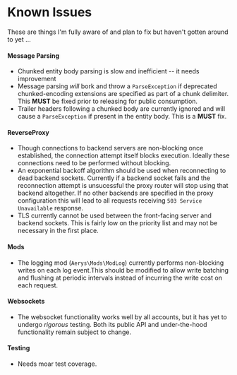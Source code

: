 # Known Issues

These are things I'm fully aware of and plan to fix but haven't gotten around to yet ...

#### Message Parsing

- Chunked entity body parsing is slow and inefficient -- it needs improvement
- Message parsing *will* bork and throw a `ParseException` if deprecated chunked-encoding extensions
are specified as part of a chunk delimiter. This **MUST** be fixed prior to releasing for
public consumption.
- Trailer headers following a chunked body are currently ignored and will cause a `ParseException`
if present in the entity body. This is a **MUST** fix.

#### ReverseProxy

- Though connections to backend servers are non-blocking once established, the connection attempt
itself blocks execution. Ideally these connections need to be performed without blocking.
- An exponential backoff algorithm should be used when reconnecting to dead backend sockets. Currently
if a backend socket fails and the reconnection attempt is unsucessful the proxy router will stop
using that backend altogether. If no other backends are specified in the proxy configuration this will
lead to all requests receiving `503 Service Unavailable` response.
- TLS currently cannot be used between the front-facing server and backend sockets. This is fairly
low on the priority list and may not be necessary in the first place.

#### Mods

- The logging mod (`Aerys\Mods\ModLog`) currently performs non-blocking writes on each log event.This
should be modified to allow write batching and flushing at periodic intervals instead of incurring
the write cost on each request.

#### Websockets

- The websocket functionality works well by all accounts, but it has yet to undergo *rigorous* testing.
Both its public API and under-the-hood functionality remain subject to change.

#### Testing

- Needs moar test coverage.
